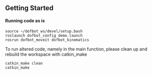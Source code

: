 ## Getting Started

#### Running code as is

```
source ~/dofbot_ws/devel/setup.bash
roslaunch dofbot_config demo.launch
rosrun dofbot_moveit dofbot_kinematics
```

To run altered code, namely in the main function, please clean up and rebuild the workspace with catkin_make

```
catkin_make clean
catkin_make
```
